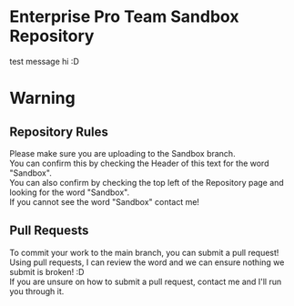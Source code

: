 # Enterprise Pro Team Sandbox Repository
test message hi :D

# Warning
## Repository Rules
Please make sure you are uploading to the Sandbox branch.<br>
You can confirm this by checking the Header of this text for the word "Sandbox".<br>
You can also confirm by checking the top left of the Repository page and looking for the word "Sandbox".<br>
If you cannot see the word "Sandbox" contact me!
## Pull Requests
To commit your work to the main branch, you can submit a pull request!<br>
Using pull requests, I can review the word and we can ensure nothing we submit is broken! :D<br>
If you are unsure on how to submit a pull request, contact me and I'll run you through it.
